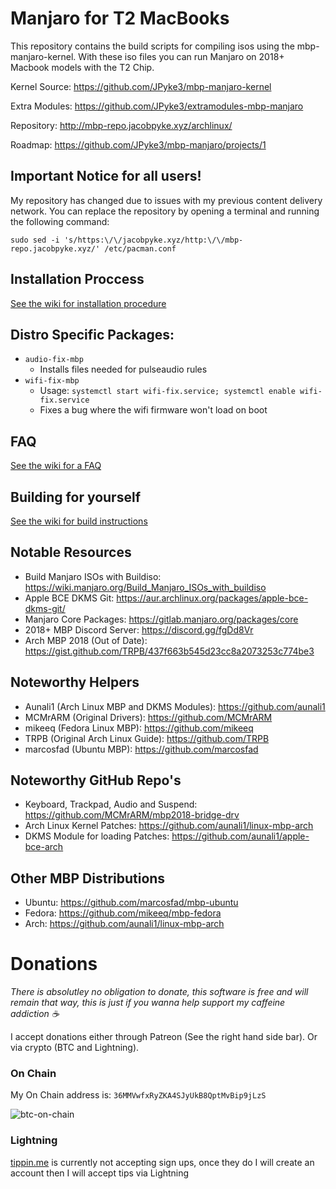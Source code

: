 # Manjaro for T2 MacBooks

This repository contains the build scripts for compiling isos using the mbp-manjaro-kernel. With these iso files you can run Manjaro on 2018+ Macbook models with the T2 Chip.

Kernel Source: https://github.com/JPyke3/mbp-manjaro-kernel

Extra Modules: https://github.com/JPyke3/extramodules-mbp-manjaro

Repository: http://mbp-repo.jacobpyke.xyz/archlinux/

Roadmap: https://github.com/JPyke3/mbp-manjaro/projects/1

## Important Notice for all users!

My repository has changed due to issues with my previous content delivery network. You can replace the repository by opening a terminal and running the following command:
```
sudo sed -i 's/https:\/\/jacobpyke.xyz/http:\/\/mbp-repo.jacobpyke.xyz/' /etc/pacman.conf
```

## Installation Proccess

[See the wiki for installation procedure](https://github.com/JPyke3/mbp-manjaro/wiki/Installation)

## Distro Specific Packages:
 - `audio-fix-mbp`
   - Installs files needed for pulseaudio rules
 - `wifi-fix-mbp`
   - Usage: `systemctl start wifi-fix.service; systemctl enable wifi-fix.service`
   - Fixes a bug where the wifi firmware won't load on boot

## FAQ

[See the wiki for a FAQ](https://github.com/JPyke3/mbp-manjaro/wiki/FAQ)

## Building for yourself

[See the wiki for build instructions](https://github.com/JPyke3/mbp-manjaro/wiki/Building)

## Notable Resources
* Build Manjaro ISOs with Buildiso: https://wiki.manjaro.org/Build_Manjaro_ISOs_with_buildiso
* Apple BCE DKMS Git: https://aur.archlinux.org/packages/apple-bce-dkms-git/
* Manjaro Core Packages: https://gitlab.manjaro.org/packages/core
* 2018+ MBP Discord Server: https://discord.gg/fgDd8Vr
* Arch MBP 2018 (Out of Date): https://gist.github.com/TRPB/437f663b545d23cc8a2073253c774be3

## Noteworthy Helpers
* Aunali1 (Arch Linux MBP and DKMS Modules): https://github.com/aunali1
* MCMrARM (Original Drivers): https://github.com/MCMrARM
* mikeeq (Fedora Linux MBP): https://github.com/mikeeq
* TRPB (Original Arch Linux Guide): https://github.com/TRPB
* marcosfad (Ubuntu MBP): https://github.com/marcosfad

## Noteworthy GitHub Repo's
* Keyboard, Trackpad, Audio and Suspend: https://github.com/MCMrARM/mbp2018-bridge-drv
* Arch Linux Kernel Patches: https://github.com/aunali1/linux-mbp-arch
* DKMS Module for loading Patches: https://github.com/aunali1/apple-bce-arch
## Other MBP Distributions
* Ubuntu: https://github.com/marcosfad/mbp-ubuntu
* Fedora: https://github.com/mikeeq/mbp-fedora
* Arch: https://github.com/aunali1/linux-mbp-arch

# Donations
*There is absolutley no obligation to donate, this software is free and will remain that way, this is just if you wanna help support my caffeine addiction ☕️*

I accept donations either through Patreon (See the right hand side bar). Or via crypto (BTC and Lightning).

### On Chain
My On Chain address is: `36MMVwfxRyZKA4SJyUkB8QptMvBip9jLzS`

![btc-on-chain](https://s3.eu-central-1.wasabisys.com/mbp-repo.jacobpyke.xyz/images/btc-address.png)

### Lightning
[tippin.me](https://tippin.me) is currently not accepting sign ups, once they do I will create an account then I will accept tips via Lightning
